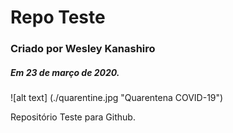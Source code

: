 # Repo Teste

### Criado por Wesley Kanashiro
##### Em 23 de março de 2020.

![alt text] (./quarentine.jpg "Quarentena COVID-19")

Repositório Teste para Github.